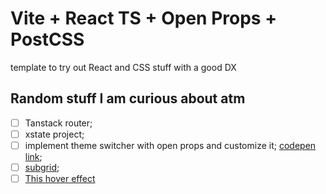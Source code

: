 # Vite + React TS + Open Props + PostCSS

template to try out React and CSS stuff with a good DX

## Random stuff I am curious about atm

- [ ] Tanstack router;
- [ ] xstate project;
- [ ] implement theme switcher with open props and customize it;
      [codepen link](https://codepen.io/argyleink/pen/XWaYyWe);
- [ ]  [subgrid](https://twitter.com/argyleink/status/1593668635721347073?t=q5DCRggEyrK1u92BRbcabQ&s=19);
- [ ]  [This hover effect](https://www.youtube.com/watch?v=joDhIH6Xumw)

